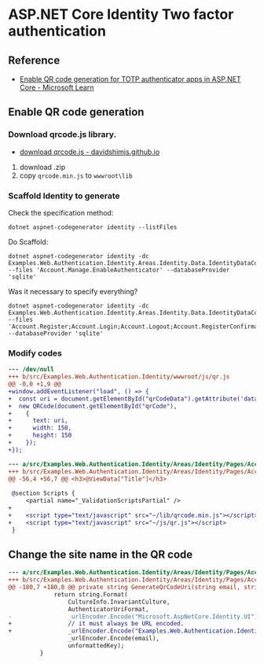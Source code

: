 # ASP.NET Core Identity Two factor authentication 

## Reference

- [Enable QR code generation for TOTP authenticator apps in ASP.NET Core - Microsoft Learn](https://learn.microsoft.com/ja-jp/aspnet/core/security/authentication/identity-enable-qrcodes?view=aspnetcore-8.0)


## Enable QR code generation

### Download qrcode.js library.

- [download qrcode.js - davidshimjs.github.io](https://davidshimjs.github.io/qrcodejs/)

1. download .zip 
2. copy `qrcode.min.js` to `wwwroot\lib` 


### Scaffold Identity to generate

Check the specification method:

```shell
dotnet aspnet-codegenerator identity --listFiles
```

Do Scaffold:

```shell
dotnet aspnet-codegenerator identity -dc Examples.Web.Authentication.Identity.Areas.Identity.Data.IdentityDataContext --files 'Account.Manage.EnableAuthenticator' --databaseProvider 'sqlite'
```

Was it necessary to specify everything?

```shell
dotnet aspnet-codegenerator identity -dc Examples.Web.Authentication.Identity.Areas.Identity.Data.IdentityDataContext --files 'Account.Register;Account.Login;Account.Logout;Account.RegisterConfirmation;Account.ResetPassword;Account.Manage.EnableAuthenticator' --databaseProvider 'sqlite'
```

### Modify codes

```diff
--- /dev/null
+++ b/src/Examples.Web.Authentication.Identity/wwwroot/js/qr.js
@@ -0,0 +1,9 @@
+window.addEventListener("load", () => {
+  const uri = document.getElementById("qrCodeData").getAttribute('data-url');
+  new QRCode(document.getElementById("qrCode"),
+    {
+      text: uri,
+      width: 150,
+      height: 150
+    });
+});
```

```diff
--- a/src/Examples.Web.Authentication.Identity/Areas/Identity/Pages/Account/Manage/EnableAuthenticator.cshtml
+++ b/src/Examples.Web.Authentication.Identity/Areas/Identity/Pages/Account/Manage/EnableAuthenticator.cshtml
@@ -56,4 +56,7 @@ <h3>@ViewData["Title"]</h3>
 
 @section Scripts {
     <partial name="_ValidationScriptsPartial" />
+
+    <script type="text/javascript" src="~/lib/qrcode.min.js"></script>
+    <script type="text/javascript" src="~/js/qr.js"></script>
 }
```

## Change the site name in the QR code

```diff
--- a/src/Examples.Web.Authentication.Identity/Areas/Identity/Pages/Account/Manage/EnableAuthenticator.cshtml.cs
+++ b/src/Examples.Web.Authentication.Identity/Areas/Identity/Pages/Account/Manage/EnableAuthenticator.cshtml.cs
@@ -180,7 +180,8 @@ private string GenerateQrCodeUri(string email, string unformattedKey)
             return string.Format(
                 CultureInfo.InvariantCulture,
                 AuthenticatorUriFormat,
-                _urlEncoder.Encode("Microsoft.AspNetCore.Identity.UI"),
+                // it must always be URL encoded.
+                _urlEncoder.Encode("Examples.Web.Authentication.Identity"),
                 _urlEncoder.Encode(email),
                 unformattedKey);
         }
```
